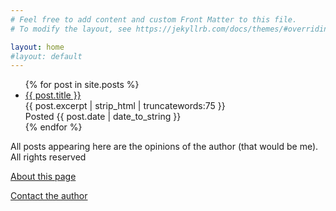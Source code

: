 ```yaml
---
# Feel free to add content and custom Front Matter to this file.
# To modify the layout, see https://jekyllrb.com/docs/themes/#overriding-theme-defaults

layout: home
#layout: default
---
```


<ul>
  {% for post in site.posts %}
    <li>
      <a href="{{ post.url }}">{{ post.title }}</a>
      <br />{{ post.excerpt | strip_html | truncatewords:75 }}
      <br />Posted <span>{{ post.date | date_to_string }}</span>
    </li>
  {% endfor %}
</ul>

<div class="footer border-top border-gray-light mt-5 pt-3 text-gray">
   <p>All posts appearing here are the opinions of the author (that would be me).
   All rights reserved</p>
   <p><a href="/about/">About this page</a></p>
   <p><a href="mailto:{{ site.email }}">Contact the author</a></p>
</div>

